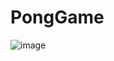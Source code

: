 # PongGame

![image](https://github.com/ARTH1S/SimplePong/assets/137188515/9c29d75f-31a4-4ff9-b813-7f11720920fd)
